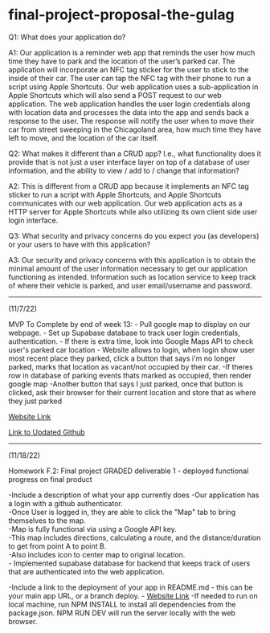 # final-project-proposal-the-gulag



Q1:	What does your application do?
	
A1:	Our application is a reminder web app that reminds the user how much time they have to park and the 
	location of the user’s parked car. The application will incorporate an NFC tag sticker for the user 
	to stick to the inside of their car. The user can tap the NFC tag with their phone to run a script 
	using Apple Shortcuts. Our web application uses a sub-application in Apple Shortcuts which will also 
	send a POST request to our web application. The web application handles the user login credentials 
	along with location data and processes the data into the app and sends back a response to the user. 
	The response will notify the user when to move their car from street sweeping in the Chicagoland area, 
	how much time they have left to move, and the location of the car itself. 



Q2:	What makes it different than a CRUD app? I.e., what functionality does it provide that is not just a 
	user interface layer on top of a database of user information, and the ability to view / add to / change 
	that information?

A2:	This is different from a CRUD app because it implements an NFC tag sticker to run a script with Apple 
	Shortcuts, and Apple Shortcuts communicates with our web application. Our web application acts as a HTTP 
	server for Apple Shortcuts while also utilizing its own client side user login interface. 



Q3:	What security and privacy concerns do you expect you (as developers) or your users to have with this application?

A3:	Our security and privacy concerns with this application is to obtain the minimal amount of the user information 
	necessary to get our application functioning as intended. Information such as location service to keep track of 
	where their vehicle is parked, and user email/username and password. 


------------------------------

(11/7/22)



MVP To Complete by end of week 13: 
	- Pull google map to display on our webpage. 
	- Set up Supabase database to track user login credentials, authentication. 
	- If there is extra time, look into Google Maps API to check user's parked car location
	- Website allows to login, when login show user most recent place they parked, click a button that says i'm no longer parked, marks that location as vacant/not occupied by their car.
	-If theres row in database of parking events thats marked as occupied, then render google map 
	-Another button that says I just parked, once that button is clicked, ask their browser for their current location and store that as where they just parked


[Website Link](https://candid-sopapillas-7a08fe.netlify.app/)

[Link to Updated Github](https://github.com/andyhansana/final-project-proposal-gulag)

------------------------------
(11/18/22) 



Homework F.2: Final project GRADED deliverable 1 - deployed functional progress on final product

-Include a description of what your app currently does
	-Our application has a login with a github authenticator.<br /> 
	-Once User is logged in, they are able to click the "Map" tab to bring themselves to the map.<br /> 
	-Map is fully functional via using a Google API key. <br /> 
	-This map includes directions, calculating a route, and the distance/duration to get from point A to point B.<br /> 
	-Also includes icon to center map to original location.<br /> 
	- Implemented supabase database for backend that keeps track of users that are authenticated into the web application. <br /> 
	
-Include a link to the deployment of your app in README.md - this can be your main app URL, or a branch deploy.
	- [Website Link](https://candid-sopapillas-7a08fe.netlify.app/)
	-If needed to run on local machine, run NPM INSTALL to install all dependencies from the package.json. NPM RUN DEV will run the server locally with the web browser. 


	
	
	
	
	
	
	
	
